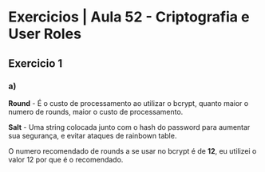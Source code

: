# Exercicios | Aula 52 - Criptografia e User Roles

## Exercicio 1 

### a)
**Round** - É o custo de processamento ao utilizar o bcrypt, quanto maior o numero de rounds, maior o custo de processamento.

**Salt** - Uma string colocada junto com o hash do password para aumentar sua segurança, e evitar ataques de rainbown table.

O numero recomendado de rounds a se usar no bcrypt é de **12**, eu utilizei o valor 12 por que é o recomendado.
